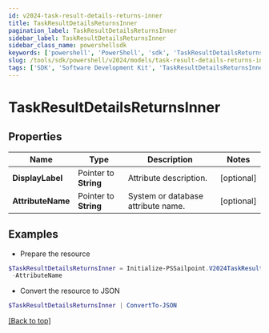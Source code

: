 ```yaml
---
id: v2024-task-result-details-returns-inner
title: TaskResultDetailsReturnsInner
pagination_label: TaskResultDetailsReturnsInner
sidebar_label: TaskResultDetailsReturnsInner
sidebar_class_name: powershellsdk
keywords: ['powershell', 'PowerShell', 'sdk', 'TaskResultDetailsReturnsInner'] 
slug: /tools/sdk/powershell/v2024/models/task-result-details-returns-inner
tags: ['SDK', 'Software Development Kit', 'TaskResultDetailsReturnsInner']
---
```



# TaskResultDetailsReturnsInner

## Properties

Name | Type | Description | Notes
------------ | ------------- | ------------- | -------------
**DisplayLabel** |  Pointer to **String** | Attribute description. | [optional] 
**AttributeName** |  Pointer to **String** | System or database attribute name. | [optional] 

## Examples

- Prepare the resource
```powershell
$TaskResultDetailsReturnsInner = Initialize-PSSailpoint.V2024TaskResultDetailsReturnsInner  -DisplayLabel   `
 -AttributeName  
```

- Convert the resource to JSON
```powershell
$TaskResultDetailsReturnsInner | ConvertTo-JSON
```


[[Back to top]](#) 

